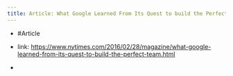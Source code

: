 ```yaml
---
title: Article: What Google Learned From Its Quest to build the Perfect Team
---
```


- #Article

- link: https://www.nytimes.com/2016/02/28/magazine/what-google-learned-from-its-quest-to-build-the-perfect-team.html

- 
